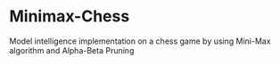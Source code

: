 # Minimax-Chess
Model intelligence implementation on a chess game by using Mini-Max algorithm and Alpha-Beta Pruning
